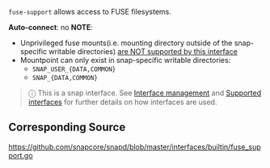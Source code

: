 `fuse-support` allows access to FUSE filesystems.  

**Auto-connect**: no
**NOTE**:
* Unprivileged fuse mounts(i.e. mounting directory outside of the snap-specific writable directories) [are NOT supported by this interface](https://github.com/snapcore/snapd/pull/1598#issuecomment-239952977)
* Mountpoint can only exist in snap-specific writable directories:
    * `SNAP_USER_{DATA,COMMON}`
    * `SNAP_{DATA,COMMON}`

> ⓘ  This is a snap interface. See [Interface management](/t/interface-management/6154) and [Supported interfaces](/t/supported-interfaces/7744) for further details on how interfaces are used.

## Corresponding Source

<https://github.com/snapcore/snapd/blob/master/interfaces/builtin/fuse_support.go>